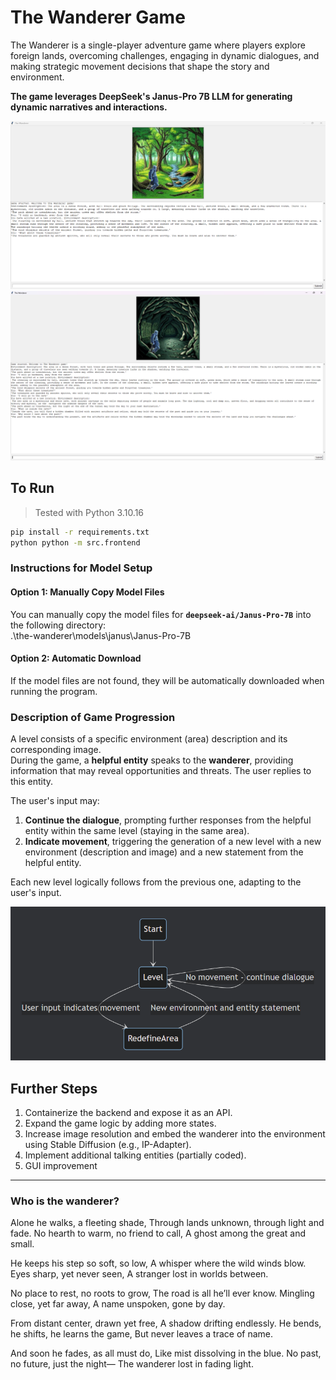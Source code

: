 # The Wanderer Game
The Wanderer is a single-player adventure game where players explore foreign lands, overcoming challenges, engaging in dynamic dialogues, and making strategic movement decisions that shape the story and environment.

**The game leverages DeepSeek's Janus-Pro 7B LLM for generating dynamic narratives and interactions.**

![snapshot_1.png](snapshot_1.png)
![snapshot_2.png](snapshot_2.png)
## To Run
> Tested with Python 3.10.16

```bash
pip install -r requirements.txt
python python -m src.frontend
```

### **Instructions for Model Setup**  
#### **Option 1: Manually Copy Model Files**  
You can manually copy the model files for **`deepseek-ai/Janus-Pro-7B`** into the following directory:  
.\the-wanderer\models\janus\Janus-Pro-7B
#### **Option 2: Automatic Download**  
If the model files are not found, they will be automatically downloaded when running the program.  

### **Description of Game Progression**  


A level consists of a specific environment (area) description and its corresponding image.  
During the game, a **helpful entity** speaks to the **wanderer**, providing information that may reveal opportunities and threats. The user replies to this entity.

The user's input may:
1. **Continue the dialogue**, prompting further responses from the helpful entity within the same level (staying in the same area).
2. **Indicate movement**, triggering the generation of a new level with a new environment (description and image) and a new statement from the helpful entity.

Each new level logically follows from the previous one, adapting to the user's input.

![states.png](states.png)

[//]: # (```mermaid)

[//]: # (stateDiagram)

[//]: # (    Start --> Level)

[//]: # (    Level --> Level: No movement - continue dialogue)

[//]: # (    Level --> RedefineArea: User input indicates movement)

[//]: # (    RedefineArea --> Level: New environment and entity statement)

[//]: # (```)
 
## Further Steps  
1. Containerize the backend and expose it as an API.  
2. Expand the game logic by adding more states.  
3. Increase image resolution and embed the wanderer into the environment using Stable Diffusion (e.g., IP-Adapter).  
4. Implement additional talking entities (partially coded).  
5. GUI improvement


---

### Who is the wanderer?

Alone he walks, a fleeting shade,
Through lands unknown, through light and fade.
No hearth to warm, no friend to call,
A ghost among the great and small.

He keeps his step so soft, so low,
A whisper where the wild winds blow.
Eyes sharp, yet never seen,
A stranger lost in worlds between.

No place to rest, no roots to grow,
The road is all he’ll ever know.
Mingling close, yet far away,
A name unspoken, gone by day.

From distant center, drawn yet free,
A shadow drifting endlessly.
He bends, he shifts, he learns the game,
But never leaves a trace of name.

And soon he fades, as all must do,
Like mist dissolving in the blue.
No past, no future, just the night—
The wanderer lost in fading light.
